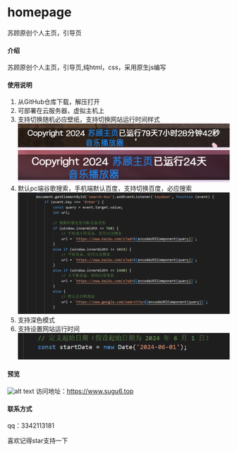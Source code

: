 # homepage
苏顾原创个人主页，引导页

#### 介绍
苏顾原创个人主页，引导页,纯html，css，采用原生js编写
#### 使用说明

1. 从GitHub仓库下载，解压打开
2. 可部署在云服务器，虚拟主机上
3. 支持切换随机必应壁纸，支持切换网站运行时间样式
![alt text](image.png)
![alt text](image-1.png)
4. 默认pc端谷歌搜索，手机端默认百度，支持切换百度，必应搜索
![alt text](image-2.png)
5. 支持深色模式
6. 支持设置网站运行时间
![alt text](image-3.png)
#### 预览
![alt text](image-4.png)
访问地址：https://www.sugu6.top

#### 联系方式
qq：3342113181

喜欢记得star支持一下